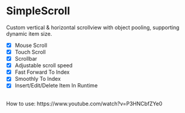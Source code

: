 # SimpleScroll

Custom vertical & horizontal scrollview with object pooling, supporting dynamic item size.

- [x] Mouse Scroll
- [x] Touch Scroll
- [x] Scrollbar
- [x] Adjustable scroll speed
- [x] Fast Forward To Index
- [x] Smoothly To Index
- [x] Insert/Edit/Delete Item In Runtime 
<br> 
How to use: https://www.youtube.com/watch?v=P3HNCbfZYe0
